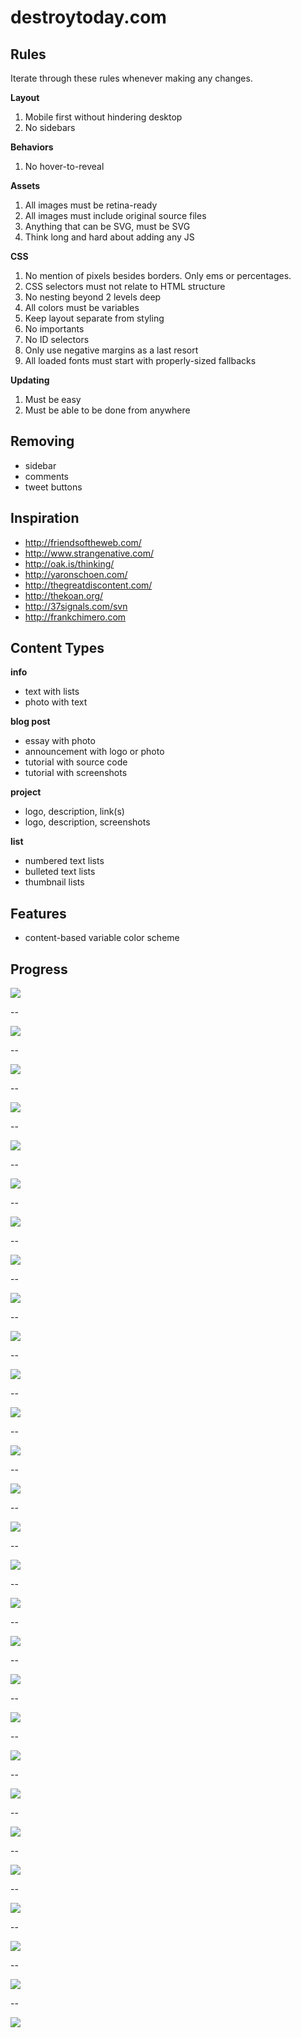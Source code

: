 # destroytoday.com

## Rules

Iterate through these rules whenever making any changes.

**Layout**

1. Mobile first without hindering desktop
2. No sidebars

**Behaviors**

1. No hover-to-reveal

**Assets**

1. All images must be retina-ready
2. All images must include original source files
3. Anything that can be SVG, must be SVG
4. Think long and hard about adding any JS

**CSS**

1. No mention of pixels besides borders. Only ems or percentages.
2. CSS selectors must not relate to HTML structure
3. No nesting beyond 2 levels deep
4. All colors must be variables
5. Keep layout separate from styling
6. No importants
7. No ID selectors
8. Only use negative margins as a last resort
9. All loaded fonts must start with properly-sized fallbacks

**Updating**

1. Must be easy
2. Must be able to be done from anywhere

## Removing

* sidebar
* comments
* tweet buttons

## Inspiration

* <http://friendsoftheweb.com/>
* <http://www.strangenative.com/>
* <http://oak.is/thinking/>
* <http://yaronschoen.com/>
* <http://thegreatdiscontent.com/>
* <http://thekoan.org/>
* <http://37signals.com/svn>
* <http://frankchimero.com>

## Content Types

**info**

* text with lists
* photo with text

**blog post**

* essay with photo
* announcement with logo or photo
* tutorial with source code
* tutorial with screenshots

**project**

* logo, description, link(s)
* logo, description, screenshots

**list**

* numbered text lists
* bulleted text lists
* thumbnail lists

## Features

* content-based variable color scheme

## Progress

![](http://dstry.it/PV9u/Screen%20Shot%202013-04-29%20at%208.51.55%20PM.png)

--

![](http://dstry.it/PUpz/Screen%20Shot%202013-04-30%20at%202.36.12%20PM.png)

--

![](http://dstry.it/PUsT/Screen%20Shot%202013-04-30%20at%203.43.43%20PM.png)

--

![](http://dstry.it/PWLa/Screen%20Shot%202013-04-30%20at%204.10.15%20PM.png)

--

![](http://dstry.it/PUTJ/Screen%20Shot%202013-04-30%20at%205.41.50%20PM.png)

--

![](http://dstry.it/PV6k/Screen%20Shot%202013-04-30%20at%205.43.39%20PM.png)

--

![](http://dstry.it/PUlD/Screen%20Shot%202013-04-30%20at%208.50.27%20PM.png)

--

![](http://dstry.it/PW1b/Screen%20Shot%202013-05-02%20at%201.39.21%20PM.png)

--

![](http://dstry.it/PVq7/Screen%20Shot%202013-05-02%20at%202.45.54%20PM.png)

--

![](http://dstry.it/PUol/Screen%20Shot%202013-05-04%20at%2011.27.04%20AM.png)

--

![](http://dstry.it/PWs9/Screen%20Shot%202013-05-06%20at%206.44.09%20PM.png)

--

![](http://dstry.it/PWet/Screen%20Shot%202013-06-08%20at%2010.50.57%20AM.png)

--

![](http://dstry.it/PU4c/Screen%20Shot%202013-06-08%20at%2010.51.13%20AM.png)

--

![](http://dstry.it/PXIU/Screen%20Shot%202013-06-08%20at%2012.18.57%20PM.png)

--

![](http://dstry.it/PWIZ/Screen%20Shot%202013-06-08%20at%2010.53.03%20PM.png)

--

![](http://dstry.it/PVIP/Screen%20Shot%202013-06-10%20at%2011.11.58%20AM.png)

--

![](http://dstry.it/PZ3m/Screen%20Shot%202013-06-11%20at%2010.47.17%20AM.png)

--

![](http://dstry.it/PZKn/Screen%20Shot%202013-06-11%20at%203.44.29%20PM.png)

--

![](http://dstry.it/PaZS/Screen%20Shot%202013-06-12%20at%2010.04.40%20AM.png)

--

![](http://dstry.it/Pbly/Screen%20Shot%202013-06-12%20at%201.32.45%20PM.png)

--

![](http://dstry.it/PcmI/user-personality.png)

--

![](http://dstry.it/PfU5/Screen%20Shot%202013-06-14%20at%2012.47.09%20PM.png)

--

![](http://dstry.it/PiRH/Screen%20Shot%202013-06-18%20at%208.12.02%20AM.png)

--

![](http://dstry.it/PiFX/Screen%20Shot%202013-06-18%20at%208.12.27%20AM.png)

--

![](http://dstry.it/Q5uo/Screen%20Shot%202013-07-06%20at%202.56.05%20PM.png)

--

![](http://dstry.it/Q5yB/Screen%20Shot%202013-07-06%20at%202.56.27%20PM.png)

--

![](http://dstry.it/Q5fv/Screen%20Shot%202013-07-06%20at%202.57.02%20PM.png)

--

![](http://dstry.it/SeCo/image.png)
